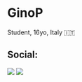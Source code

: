 <h1>GinoP</h1>

Student, 16yo, Italy 🇮🇹

<div>
  <h2>Social:</h2>
</div>

<p>

[<img src="https://img.shields.io/badge/-GitHub-181717?style=flat-square&logo=github" />](https://github.com/ginop-1)
[<img src="https://img.shields.io/twitter/url?color=%20&label=%20&logo=reddit&logoColor=%20&style=social&url=https%3A%2F%2Fgithub.com%2Fginop-1" />](https://www.reddit.com/user/Take_F)
</p>
